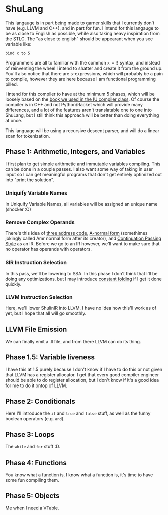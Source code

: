 # ShuLang
This langauge is in part being made to garner skills that I currently don't have (e.g. LLVM and C++), and in part for fun. I intend for this langauge to be as close to English as possible, while also taking heavy inspiration from the STLC. The "as close to english" should be appearant when you see variable like:

```
bind x to 5
```

Programmers are all to familiar with the common `x = 5` syntax, and instead of reinventing the wheel I intend to shatter and create it from the ground up. You'll also notice that there are s-expressions, which will probably be a pain to compile, however they are here because I am functional programming pilled.

I intend for this compiler to have at the minimum 5 phases, which will be loosely based on the [book we used in the IU compiler class](https://github.com/IUCompilerCourse/Essentials-of-Compilation). Of course the compiler is in C++ and not Python/Racket which will provide many differences, and a lot of the features aren't translatable one to one into ShuLang, but I still think this approach will be better than doing everything at once.

This language will be using a recursive descent parser, and will do a linear scan for tokenization.

## Phase 1: Arithmetic, Integers, and Variables
I first plan to get simple arithmetic and immutable variables compiling. This can be done in a couple passes. I also want some way of taking in user input so I can get meaningful programs that don't get entirely optimized out into "print the solution".

### Uniquify Variable Names
In Uniquify Variable Names, all variables will be assigned an unique name (shocker :O)

### Remove Complex Operands
There's this idea of [three address code](https://en.wikipedia.org/wiki/Three-address_code), [A-normal form](https://en.wikipedia.org/wiki/A-normal_form) (somethimes jokingly called Amr normal form after its creator), and [Continuation Passing Style](https://en.wikipedia.org/wiki/Continuation-passing_style) as an IR. Before we go to an IR however, we'll want to make sure that no operator has operands with operators.

### SIR Instruction Selection
In this pass, we'll be lowering to SSA. In this phase I don't think that I'll be doing any optimizations, but I may introduce [constant folding](https://en.wikipedia.org/wiki/Constant_folding) if I get it done quickly. 

### LLVM Instruction Selection
Here, we'll lower ShulinIR into LLVM. I have no idea how this'll work as of yet, but I hope that all will go smoothly.

## LLVM File Emission
We can finally emit a .ll file, and from there LLVM can do its thing.

## Phase 1.5: Variable liveness
I have this at 1.5 purely because I don't know if I have to do this or not given that LLVM has a register allocator. I get that every good compiler engineer should be able to do register allocation, but I don't know if it's a good idea for me to do it ontop of LLVM.

## Phase 2: Conditionals
Here I'll introduce the `if` and `true` and `false` stuff, as well as the funny boolean operators (e.g. `and`).

## Phase 3: Loops
The `while` and `for` stuff :D.

## Phase 4: Functions
You know what a function is, I know what a function is, it's time to have some fun compiling them.

## Phase 5: Objects
Me when I need a VTable.